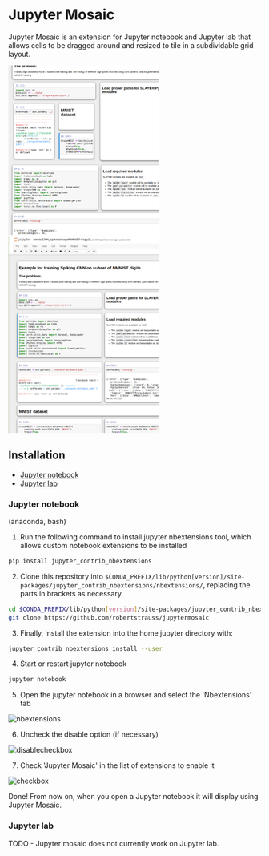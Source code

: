 # Jupyter Mosaic

Jupyter Mosaic is an extension for Jupyter notebook and Jupyter lab that allows cells to be dragged around and resized to tile in a subdividable grid layout.

<img src="./screenshots/screen2.png" width=300/> <img src="./screenshots/screen1.png" width=300/>

## Installation
 * [Jupyter notebook](#jupyter-notebook)
 * [Jupyter lab](#jupyter-lab)

### Jupyter notebook
(anaconda, bash)

1. Run the following command to install jupyter nbextensions tool, which allows custom notebook extensions to be installed

```bash
pip install jupyter_contrib_nbextensions
```

2. Clone this repository into `$CONDA_PREFIX/lib/python[version]/site-packages/jupyter_contrib_nbextensions/nbextensions/`, replacing the parts in brackets as necessary

```bash
cd $CONDA_PREFIX/lib/python[version]/site-packages/jupyter_contrib_nbextensions/nbextensions/
git clone https://github.com/robertstrauss/jupytermosaic
```

3. Finally, install the extension into the home jupyter directory with:

```bash
jupyter contrib nbextensions install --user
```


4. Start or restart jupyter notebook

```bash
jupyter notebook
```

5. Open the jupyter notebook in a browser and select the 'Nbextensions' tab

![nbextensions](./screenshots/installation/nbextensionstab.png)

6. Uncheck the disable option (if necessary)

![disablecheckbox](./screenshots/installation/disablecheckbox.png)

7. Check 'Jupyter Mosaic' in the list of extensions to enable it

![checkbox](./screenshots/installation/nodebookcheckbox.png)

Done! From now on, when you open a Jupyter notebook it will display using Jupyter Mosaic.


### Jupyter lab
TODO - Jupyter mosaic does not currently work on Jupyter lab.

